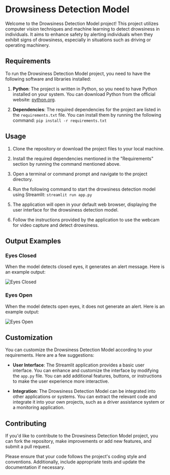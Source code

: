 # Drowsiness Detection Model

Welcome to the Drowsiness Detection Model project! This project utilizes computer vision techniques and machine learning to detect drowsiness in individuals. It aims to enhance safety by alerting individuals when they exhibit signs of drowsiness, especially in situations such as driving or operating machinery.

## Requirements

To run the Drowsiness Detection Model project, you need to have the following software and libraries installed:

1. **Python**: The project is written in Python, so you need to have Python installed on your system. You can download Python from the official website: [python.org](https://www.python.org/).

2. **Dependencies**: The required dependencies for the project are listed in the `requirements.txt` file. You can install them by running the following command:
`pip install -r requirements.txt`

## Usage

1. Clone the repository or download the project files to your local machine.

2. Install the required dependencies mentioned in the "Requirements" section by running the command mentioned above.

3. Open a terminal or command prompt and navigate to the project directory.

4. Run the following command to start the drowsiness detection model using Streamlit:
`streamlit run app.py`


5. The application will open in your default web browser, displaying the user interface for the drowsiness detection model.

6. Follow the instructions provided by the application to use the webcam for video capture and detect drowsiness.

## Output Examples

### Eyes Closed

When the model detects closed eyes, it generates an alert message. Here is an example output:

![Eyes Closed](images/closed_eyes.png)

### Eyes Open

When the model detects open eyes, it does not generate an alert. Here is an example output:

![Eyes Open](images/open_eyes.png)

## Customization

You can customize the Drowsiness Detection Model according to your requirements. Here are a few suggestions:

- **User Interface**: The Streamlit application provides a basic user interface. You can enhance and customize the interface by modifying the `app.py` file. You can add additional features, buttons, or instructions to make the user experience more interactive.

- **Integration**: The Drowsiness Detection Model can be integrated into other applications or systems. You can extract the relevant code and integrate it into your own projects, such as a driver assistance system or a monitoring application.

## Contributing

If you'd like to contribute to the Drowsiness Detection Model project, you can fork the repository, make improvements or add new features, and submit a pull request.

Please ensure that your code follows the project's coding style and conventions. Additionally, include appropriate tests and update the documentation if necessary.
